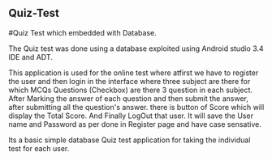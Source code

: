 ## Quiz-Test
#Quiz Test which embedded with Database.

The Quiz test was done using a database exploited using Android studio 3.4 IDE and ADT.

This application is used for the online test where atfirst we have to register the user and then login in the interface where three subject are there for which MCQs Questions (Checkbox) are there 3 question in each subject.
After Marking the answer of each question and then submit the answer, after submitting all the question's answer. there is button of Score which will display the Total Score.
And Finally LogOut that user. It will save the User name and Password as per done in Register page and have case sensative.

Its a basic simple database Quiz test application for taking the individual test for each user.
